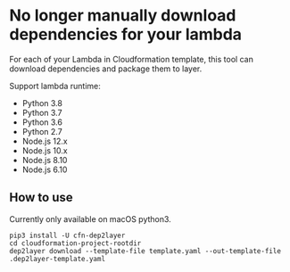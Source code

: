 # No longer manually download dependencies for your lambda
For each of your Lambda in Cloudformation template, this tool can download dependencies and package them to layer.

Support lambda runtime:

- Python 3.8
- Python 3.7
- Python 3.6
- Python 2.7
- Node.js 12.x
- Node.js 10.x
- Node.js 8.10
- Node.js 6.10

## How to use
Currently only available on macOS python3.

```
pip3 install -U cfn-dep2layer
cd cloudformation-project-rootdir
dep2layer download --template-file template.yaml --out-template-file .dep2layer-template.yaml
```
